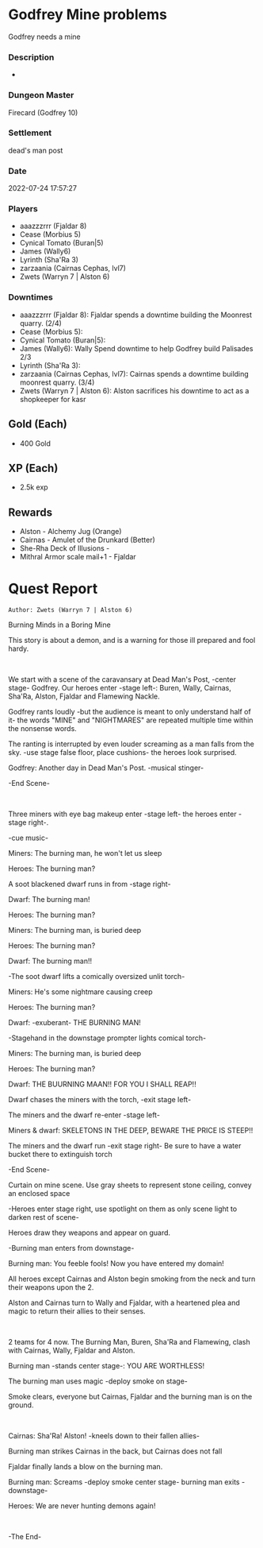 # Godfrey Mine problems
Godfrey needs a mine
### Description
-
### Dungeon Master
Firecard (Godfrey 10)
### Settlement
dead's man post
### Date
2022-07-24 17:57:27
### Players
* aaazzzrrr (Fjaldar 8)
* Cease (Morbius 5)
* Cynical Tomato (Buran|5)
* James (Wally6)
* Lyrinth (Sha'Ra 3)
* zarzaania (Cairnas Cephas, lvl7)
* Zwets (Warryn 7 | Alston 6)
### Downtimes
* aaazzzrrr (Fjaldar 8): Fjaldar spends a downtime building the Moonrest quarry. (2/4)
* Cease (Morbius 5): 
* Cynical Tomato (Buran|5): 
* James (Wally6): Wally Spend downtime to help Godfrey build Palisades 2/3
* Lyrinth (Sha'Ra 3): 
* zarzaania (Cairnas Cephas, lvl7): Cairnas spends a downtime building moonrest quarry. (3/4)
* Zwets (Warryn 7 | Alston 6): Alston sacrifices his downtime to act as a shopkeeper for kasr
## Gold (Each)
* 400 Gold
## XP (Each)
* 2.5k exp
## Rewards
* Alston - Alchemy Jug (Orange)
*  Cairnas  - Amulet of the Drunkard (Better)  
* She-Rha Deck of Illusions -
* Mithral Armor scale mail+1  - Fjaldar
# Quest Report
`Author: Zwets (Warryn 7 | Alston 6)`


Burning Minds in a Boring Mine

This story is about a demon, and is a warning for those ill prepared and fool hardy.

&nbsp;

We start with a scene of the caravansary at Dead Man's Post, -center stage- Godfrey. Our heroes enter -stage left-: Buren, Wally, Cairnas, Sha'Ra, Alston, Fjaldar and Flamewing Nackle.

Godfrey rants loudly -but the audience is meant to only understand half of it- the words "MINE" and "NIGHTMARES" are repeated multiple time within the nonsense words.

The ranting is interrupted by even louder screaming as a man falls from the sky. -use stage false floor, place cushions-  the heroes look surprised.

Godfrey: Another day in Dead Man's Post. -musical stinger-

-End Scene-

&nbsp;

Three miners with eye bag makeup enter -stage left- the heroes enter -stage right-.

-cue music-

Miners: The burning man, he won't let us sleep

Heroes: The burning man?

A soot blackened dwarf runs in from -stage right-

Dwarf: The burning man!

Heroes: The burning man?

Miners: The burning man, is buried deep

Heroes: The burning man?

Dwarf: The burning man!!

-The soot dwarf lifts a comically oversized unlit torch-

Miners: He's some nightmare causing creep

Heroes: The burning man?

Dwarf: -exuberant- THE BURNING MAN!

-Stagehand in the downstage prompter lights comical torch-

Miners: The burning man, is buried deep

Heroes: The burning man?

Dwarf: THE BUURNING MAAN!! FOR YOU I SHALL REAP!!

Dwarf chases the miners with the torch, -exit stage left-

The miners and the dwarf re-enter -stage left-

Miners & dwarf: SKELETONS IN THE DEEP, BEWARE THE PRICE IS STEEP!!

The miners and the dwarf run -exit stage right- Be sure to have a water bucket there to extinguish torch

-End Scene-

Curtain on mine scene. Use gray sheets to represent stone ceiling, convey an enclosed space

-Heroes enter stage right, use spotlight on them as only scene light to darken rest of scene- 

Heroes draw they weapons and appear on guard.

-Burning man enters from downstage- 

Burning man: You feeble fools! Now you have entered my domain!

All heroes except Cairnas and Alston begin smoking from the neck and turn their weapons upon the 2.

Alston and Cairnas turn to Wally and Fjaldar, with a heartened plea and magic to return their allies to their senses.

&nbsp;

2 teams for 4 now. The Burning Man, Buren, Sha'Ra and Flamewing, clash with Cairnas, Wally, Fjaldar and Alston. 

Burning man -stands center stage-: YOU ARE WORTHLESS!

The burning man uses magic -deploy smoke on stage-

Smoke clears, everyone but Cairnas, Fjaldar and the burning man is on the ground.

&nbsp;

Cairnas: Sha'Ra! Alston! -kneels down to their fallen allies-

Burning man strikes Cairnas in the back, but Cairnas does not fall

Fjaldar finally lands a blow on the burning man.

Burning man: Screams -deploy smoke center stage- burning man exits -downstage-

Heroes: We are never hunting demons again!

&nbsp;

-The End-